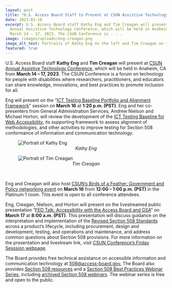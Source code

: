 ```yaml
---
layout: post
title: "U.S. Access Board Staff to Present at CSUN Assistive Technology Conference "
date: 2023-03-10
excerpt: U.S. Access Board staff Kathy Eng and Tim Creagan will present at CSUN
  Annual Assistive Technology Conference, which will be held in Anaheim, CA from
  March 14 – 17, 2023. The CSUN Conference is . . .
image: /images/uploads/eng-creagan.png
image_alt_text: Portraits of Kathy Eng on the left and Tim Creagan on the right
featured: true
---
```

U.S. Access Board staff **Kathy Eng** and **Tim Creagan** will present at [CSUN Annual Assistive Technology Conference,](https://www.csun.edu/cod/conference/sessions/index.php/) which will be held in Anaheim, CA from **March 14 – 17, 2023**. The CSUN Conference is a forum on technology for people with disabilities where researchers, practitioners, and educators can share knowledge, innovations, and best practices to promote inclusion for all. 

Eng will present on the “[ICT Testing Baseline Portfolio and Alignment Framework](https://www.csun.edu/cod/conference/sessions/index.php/public/presentations/view/1384)” session on **March 16** at **1:20 p.m. (PST)**. Eng and her co-presenters from General Administration Services, Andrew Nielson and Michael Horton, will review the development of the [ICT Testing Baseline for Web Accessibility](https://ictbaseline.access-board.gov/), its supporting framework to assess alignment of methodologies, and other activities to improve testing for Section 508 conformance of information and communication technology. 

<div>
  <figure class="img-left">
      <img src="{{ site.baseurl }}/images/uploads/eng-bordered.jpg" alt="Portrait of Kathy Eng" class="center">
    <figcaption style="text-align:center">
      <em>Kathy Eng</em>
    </figcaption>
  </figure>
  <figure class="img-right">
  <img src="{{ site.baseurl }}/images/uploads/tim-creagan-small.png" alt="Portrait of Tim Creagan" class="center">
    <figcaption style="text-align:center">
      <em>Tim Creagan</em>
    </figcaption>
  </figure>
  <br class="clear" />
</div>

Eng and Creagan will also host [CSUN’s Birds of a Feather: Government and Policy networking event](https://www.csun.edu/cod/conference/sessions/index.php/public/website_pages/view/64) on **March 16** from **12:00 – 1:00 p.m. (PST)** in the Platinum 1 room. This event is open to all conference attendees. 

Eng, Creagan, Nielson, and Horton will present on the livestreamed public presentation “[FED Talk: Accessibility with the Access Board and GSA](https://www.csun.edu/cod/conference/sessions/index.php/public/presentations/view/1623)” on **March 17** at **8:00 a.m. (PST)**. This presentation will discuss guidance on the interpretation and implementation of the [Revised Section 508 Standards](https://www.access-board.gov/ict/) across a product’s lifecycle, including procurement, design and development, testing, and operations and maintenance, and address common questions about Section 508 provisions. For more information on the presentation and livestream link, visit [CSUN Conference’s Friday Sesssion webpage](https://www.csun.edu/cod/conference/sessions/index.php/public/conf_sessions/index_by_day/day:2023-03-17). 

The Board provides free technical assistance on accessible information and communication technology at [508@access-board.gov.](mailto:508@access-board.gov) The Board also provides [Section 508 resources](https://www.access-board.gov/ict/#additional-resources) and a [Section 508 Best Practices Webinar Series,](https://www.accessibilityonline.org/cioc-508/schedule/) including [archived Section 508 webinars](https://www.accessibilityonline.org/cioc-508/archives/). The webinar series is free and open to the public.

